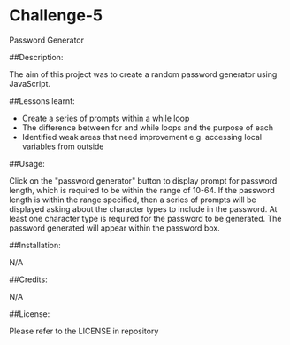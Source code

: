 # Challenge-5
Password Generator

##Description:

The aim of this project was to create a random password generator using JavaScript.

##Lessons learnt:
- Create a series of prompts within a while loop
- The difference between for and while loops and the purpose of each
- Identified weak areas that need improvement e.g. accessing local variables from outside

##Usage:

Click on the "password generator" button to display prompt for password length, which is required to be within the range of 10-64. If the password length is within the range specified, then a series of prompts will be displayed asking about the character types to include in the password. At least one character type is required for the password to be generated. The password generated will appear within the password box.

##Installation:

N/A

##Credits:

N/A

##License:

Please refer to the LICENSE in repository